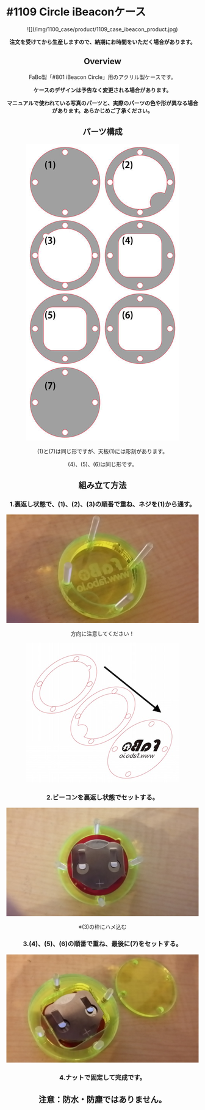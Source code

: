 # #1109 Circle iBeaconケース


<center>
![](/img/1100_case/product/1109_case_ibeacon_product.jpg)
<!--COLORME-->

**注文を受けてから生産しますので、納期にお時間をいただく場合があります。**

## Overview
FaBo製「#801 iBeacon Circle」用のアクリル製ケースです。

**ケースのデザインは予告なく変更される場合があります。**

**マニュアルで使われている写真のパーツと、実際のパーツの色や形が異なる場合があります。あらかじめご了承ください。**

## パーツ構成

![](/img/1100_case/manual/circlebeacon_00.jpg)

(1)と(7)は同じ形ですが、天板(1)には彫刻があります。

(4)、(5)、(6)は同じ形です。

## 組み立て方法
### 1.裏返し状態で、(1)、(2)、(3)の順番で重ね、ネジを(1)から通す。

![](/img/1100_case/manual/circlebeacon_01.jpg)

方向に注意してください！

![](/img/1100_case/manual/circlebeacon_02.jpg)

### 2.ビーコンを裏返し状態でセットする。

![](/img/1100_case/manual/circlebeacon_03.jpg)

※(3)の枠にハメ込む

### 3.(4)、(5)、(6)の順番で重ね、最後に(7)をセットする。

![](/img/1100_case/manual/circlebeacon_04.jpg)

### 4.ナットで固定して完成です。

## 注意：防水・防塵ではありません。